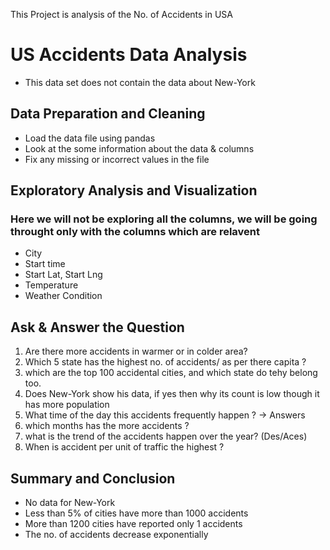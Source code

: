 This Project is analysis of the No. of Accidents in USA



# US Accidents Data Analysis
  - This data set does not contain the data about New-York



## Data Preparation and Cleaning
  - Load the data file using pandas
  - Look at the some information about the data & columns
  - Fix any missing or incorrect values in the file



## Exploratory Analysis and Visualization
### Here we will not be exploring all the columns, we will be going throught only with the columns which are relavent 
  - City
  - Start time
  - Start Lat, Start Lng
  - Temperature
  - Weather Condition



## Ask & Answer the Question
  1. Are there more accidents in warmer or in colder area?
  2. Which 5 state has the highest no. of accidents/ as per there capita ?
  3. which are the top 100 accidental cities, and which state do tehy belong too.
  4. Does New-York show his data, if yes then why its count is low though it has more population
  5. What time of the day this accidents frequently happen ? -> Answers
  6. which months has the more accidents ?
  7. what is the trend of the accidents happen over the year? (Des/Aces)
  8. When is accident per unit of traffic the highest ?



## Summary and Conclusion
  - No data for New-York
  - Less than 5% of cities have more than 1000 accidents
  - More than 1200 cities have reported only 1 accidents
  - The no. of accidents decrease exponentially
